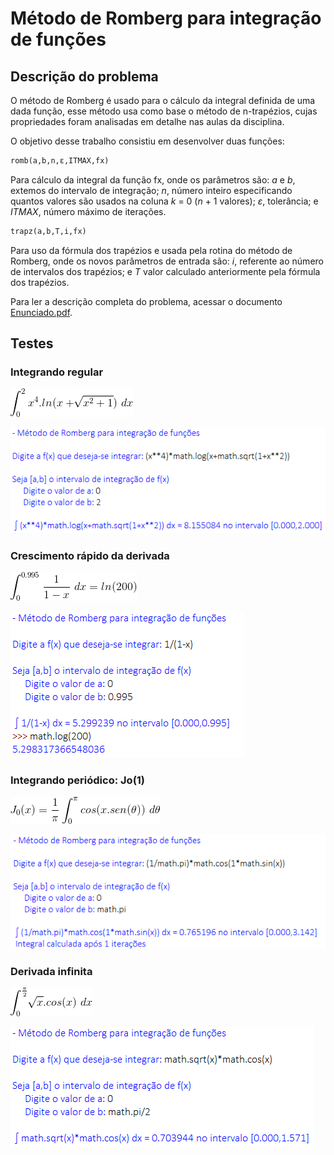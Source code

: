 # Método de Romberg para integração de funções

## Descrição do problema

O método de Romberg é usado para o cálculo da integral definida de uma dada função, esse método usa como base o método de n-trapézios, cujas propriedades foram analisadas em detalhe nas aulas da disciplina.

O objetivo desse trabalho consistiu em desenvolver duas funções:

```python
romb(a,b,n,ε,ITMAX,fx)
```

Para cálculo da integral da função fx, onde os parâmetros são: *a* e *b*, extemos do intervalo de integração; *n*, número inteiro especificando quantos valores são usados na coluna *k* = 0 (*n* + 1 valores); *ε*, tolerância; e *ITMAX*, número máximo de iterações.

```python
trapz(a,b,T,i,fx)
```

Para uso da fórmula dos trapézios e usada pela rotina do método de Romberg, onde os novos parâmetros de entrada são: *i*, referente ao número de intervalos dos trapézios; e *T* valor calculado anteriormente pela fórmula dos trapézios.

Para ler a descrição completa do problema, acessar o documento [Enunciado.pdf](https://github.com/matheusrmorgado/Romberg-Integration/blob/master/Enunciado.pdf).

## Testes

### Integrando regular

<p align="left">
  <img src="https://github.com/matheusrmorgado/Romberg-Integration/blob/master/equations/eq1.png">
</p>

<p align="left">
  <img src="https://github.com/matheusrmorgado/Romberg-Integration/blob/master/equations/eq1-solved.PNG">
</p>

### Crescimento rápido da derivada

<p align="left">
  <img src="https://github.com/matheusrmorgado/Romberg-Integration/blob/master/equations/eq2.png">
</p>

<p align="left">
  <img src="https://github.com/matheusrmorgado/Romberg-Integration/blob/master/equations/eq2-solved.PNG">
</p>

### Integrando periódico: Jo(1)

<p align="left">
  <img src="https://github.com/matheusrmorgado/Romberg-Integration/blob/master/equations/eq3.png">
</p>

<p align="left">
  <img src="https://github.com/matheusrmorgado/Romberg-Integration/blob/master/equations/eq3-solved.PNG">
</p>

### Derivada infinita

<p align="left">
  <img src="https://github.com/matheusrmorgado/Romberg-Integration/blob/master/equations/eq4.png">
</p>

<p align="left">
  <img src="https://github.com/matheusrmorgado/Romberg-Integration/blob/master/equations/eq4-solved.PNG">
</p>
